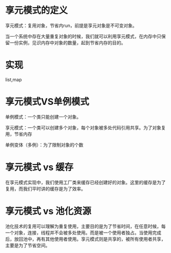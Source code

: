 # 享元模式的定义

享元模式：复用对象，节省内run，前提是享元对象是不可变对象。

当一个系统中存在大量重复对象的时候，我们就可以利用享元模式，在内存中只保留一份实例，见识内存中对象的数量，起到节省内存的目的。

# 实现

list,map

# 享元模式VS单例模式

单例模式：一个类只能创建一个对象。

享元模式：一个类可以创建多个对象，每个对象被多处代码引用共享。为了对象复用，节省内存

单例变体（多例）：为了限制对象的个数

# 享元模式 vs 缓存

在享元模式实现中，我们使用工厂类来缓存已经创建好的对象。这里的缓存是为了复用，而我们平时讲的缓存是为了效率。

# 享元模式 vs 池化资源

池化技术的复用可以理解为重复使用，主要目的是为了节省时间，在任意时候，每一个对象，连接，线程并不会被多处使用。而是被一个使用者独占。当使用完成后，放回池中，再有其他使用者使用。享元模式则是共享的，被所有使用者共享，主要是为了节省空间。